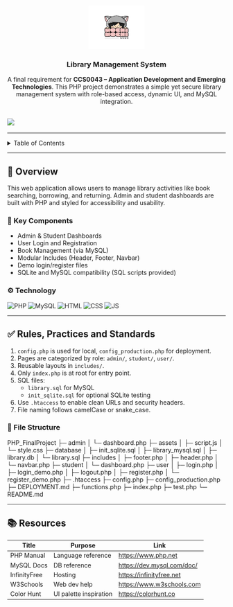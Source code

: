 <a name="readme-top">

<br />

<div align="center">
  <a href="https://github.com/francinejace/PHP_FinalProject">
    <img src="././assets/img/mochi-mochi.png" alt="mochi-mochi" width="130" height="100">
  </a>
  <h3 align="center">Library Management System</h3>
</div>

<div align="center">
  A final requirement for <strong>CCS0043 – Application Development and Emerging Technologies</strong>. This PHP project demonstrates a simple yet secure library management system with role-based access, dynamic UI, and MySQL integration.
</div>

<br />

![](https://visit-counter.vercel.app/counter.png?page=francinejace/PHP_FinalProject)

---

<details>
  <summary>Table of Contents</summary>
  <ol>
    <li>
      <a href="#overview">Overview</a>
      <ol>
        <li><a href="#key-components">Key Components</a></li>
        <li><a href="#technology">Technology</a></li>
      </ol>
    </li>
    <li><a href="#rules-practices-and-standards">Rules, Practices and Standards</a></li>
    <li><a href="#resources">Resources</a></li>
  </ol>
</details>

---

## 📖 Overview

This web application allows users to manage library activities like book searching, borrowing, and returning. Admin and student dashboards are built with PHP and styled for accessibility and usability.

### 🔑 Key Components

- Admin & Student Dashboards
- User Login and Registration
- Book Management (via MySQL)
- Modular Includes (Header, Footer, Navbar)
- Demo login/register files
- SQLite and MySQL compatibility (SQL scripts provided)

### ⚙️ Technology

![PHP](https://img.shields.io/badge/PHP-777BB4?style=for-the-badge&logo=php&logoColor=white)
![MySQL](https://img.shields.io/badge/MySQL-4479A1?style=for-the-badge&logo=mysql&logoColor=white)
![HTML](https://img.shields.io/badge/HTML-E34F26?style=for-the-badge&logo=html5&logoColor=white)
![CSS](https://img.shields.io/badge/CSS-1572B6?style=for-the-badge&logo=css3&logoColor=white)
![JS](https://img.shields.io/badge/JavaScript-F7DF1E?style=for-the-badge&logo=javascript&logoColor=black)

---

## ✅ Rules, Practices and Standards

1. `config.php` is used for local, `config_production.php` for deployment.
2. Pages are categorized by role: `admin/`, `student/`, `user/`.
3. Reusable layouts in `includes/`.
4. Only `index.php` is at root for entry point.
5. SQL files: 
   - `library.sql` for MySQL 
   - `init_sqlite.sql` for optional SQLite testing
6. Use `.htaccess` to enable clean URLs and security headers.
7. File naming follows camelCase or snake_case.

### 📁 File Structure

PHP_FinalProject
├─ admin
│  └─ dashboard.php
├─ assets
│ ├─ script.js
│ └─ style.css
├─ database
│ ├─ init_sqlite.sql
│ ├─ library_mysql.sql
│ ├─ library.db
│ └─ library.sql
├─ includes
│ ├─ footer.php
│ ├─ header.php
│ └─ navbar.php
├─ student
│ └─ dashboard.php
├─ user
│ ├─ login.php
│ ├─ login_demo.php
│ ├─ logout.php
│ ├─ register.php
│ └─ register_demo.php
├─ .htaccess
├─ config.php
├─ config_production.php
├─ DEPLOYMENT.md
├─ functions.php
├─ index.php
├─ test.php
└─ README.md


---

## 📚 Resources

| Title | Purpose | Link |
|-------|---------|------|
| PHP Manual | Language reference | https://www.php.net |
| MySQL Docs | DB reference | https://dev.mysql.com/doc/ |
| InfinityFree | Hosting | https://infinityfree.net |
| W3Schools | Web dev help | https://www.w3schools.com |
| Color Hunt | UI palette inspiration | https://colorhunt.co |
